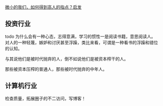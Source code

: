 
[微小的我们，如何得到高人的指点？启发](https://m.huxiu.com/article/513956.html?type=text)
## 投资行业
todo 
为什么会有一种心态，志得意满，学习的惯性一是阅读书籍，意思阅读人。
对人的一种轻蔑，嫉妒和讨厌甚至浮躁，类比来看，可谓是一种看书的浮躁和错位的认知。

与其说他们是被时代抛弃的人，倒不如说他们是被资本榨干的人。

那些被资本压榨的普通人，那些被时代抛弃的中年人。















## 计算机行业

检查质量，拓展圈子的不二访问，写博客！

